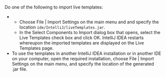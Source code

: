 Do one of the following to import live templates:

- - Choose File | Import Settings on the main menu and and specify the location `ide/IntelliJ/liveTemplates.jar`.
  - In the Select Components to Import dialog box that opens, select the Live Templates check box and click OK.
    IntelliJ IDEA restarts whereupon the imported templates are displayed on the Live Templates page.
- To use the templates in another IntelliJ IDEA installation or in another IDE on your computer, open the required installation, choose File | Import Settings on the main menu, and specify the location of the generated .jar file.
